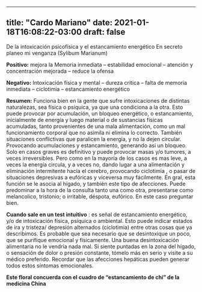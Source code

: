 
---
title: "Cardo Mariano"
date: 2021-01-18T16:08:22-03:00
draft: false
--- 
        

 

 



De la intoxicación
 psicofísica y el estancamiento energético
En secreto planeo mi
 venganza
(Sylibum Marianum)
 


**Positivo:**  mejora la Memoria inmediata – estabilidad emocional – atención y
 concentración mejorada – reduce la ofensa


**Negativo:**  Intoxicación física y mental – dureza critica – falta de memoria
 inmediata – ciclotimia – estancamiento energético



**Resumen:**  Funciona bien en la gente que sufre intoxicaciones de distintas
 naturalezas, sea física o psíquica, ya que una condiciona a la otra. Esto puede
 provocar por acumulación, un bloqueo energético, o estancamiento, inicialmente
 de energía y luego material o de sustancias físicas acumuladas, tanto
 provenientes de una mala alimentación, como un mal funcionamiento corporal que
 no asimila ni elimina lo correcto.
También situaciones conflictivas que paralicen la energía, y no la
 dejen circular. Provocando acumulaciones y estancamiento, generando asi un
 bloqueo.
Solo en casos graves es definitivo y puede provocar masas y/o tumores,
 a veces irreversibles. Pero como en la mayoría de los casos es mas leve, a
 veces la energía circula, y a veces no, dando lugar a una alimentación y
 eliminación intermitente hacia el cerebro, provocando ciclotimia , o pasar de
 situaciones depresivas a eufóricas y viceversa muy fácilmente.
En gral, esta función se le asocia al hígado, y también este tipo de
 afecciones.
Puede predominar a la hora de la consulta tanto una como otra,
 presentarse como melancolico, tristonio; o irritable, déspota, eufórico. En
 este caso preguntar bien.



**Cuando sale en un test intuitivo** : es señal de estancamiento energético, y/o de
 intoxicación física, psíquica o ambiental. Esto puede indicar estados de ira y
 tristeza/ depresión alternados (ciclotimia) entre otras cosas que ya
 describimos.
Es probable que sea necesario que se desintoxique un poco, que se
 purifique emocional y físicamente. Una buena desintoxicación alimentaria no le
 vendría nada mal. Si siente puntadas en la zona del hígado, o sensación de
 dolor o presión constante, tómelo más en serio y visite a su médico preferido.
Recordar que las afecciones hepáticas pueden generar todos estos
 síntomas emocionales.
 
**Este floral concuerda con el cuadro de
 “estancamiento de chi” de la medicina China**
                        



